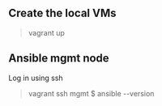 
Create the local VMs
------------------------
> vagrant up


Ansible mgmt node
------------------------
Log in using ssh
> vagrant ssh mgmt
$ ansible --version
